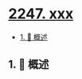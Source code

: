 # [2247. xxx](https://github.com/Tdahuyou/TNotes.leetcode/tree/main/notes/2247.%20xxx)

<!-- region:toc -->

- [1. 📝 概述](#1--概述)

<!-- endregion:toc -->

## 1. 📝 概述
